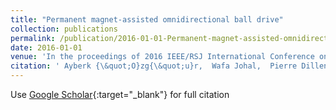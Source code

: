 ```yaml
---
title: "Permanent magnet-assisted omnidirectional ball drive"
collection: publications
permalink: /publication/2016-01-01-Permanent-magnet-assisted-omnidirectional-ball-drive
date: 2016-01-01
venue: 'In the proceedings of 2016 IEEE/RSJ International Conference on Intelligent Robots and Systems (IROS)'
citation: ' Ayberk {\&quot;O}zg{\&quot;u}r,  Wafa Johal,  Pierre Dillenbourg, &quot;Permanent magnet-assisted omnidirectional ball drive.&quot; In the proceedings of 2016 IEEE/RSJ International Conference on Intelligent Robots and Systems (IROS), 2016.'
---
```

Use [Google Scholar](https://scholar.google.com/scholar?q=Permanent+magnet+assisted+omnidirectional+ball+drive){:target="_blank"} for full citation